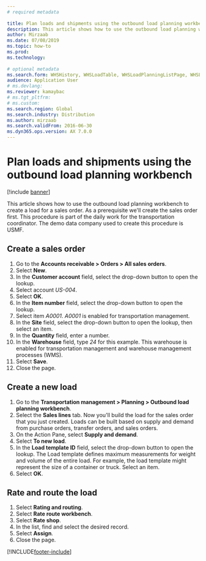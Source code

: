 ```yaml
--- 
# required metadata 
 
title: Plan loads and shipments using the outbound load planning workbench
description: This article shows how to use the outbound load planning workbench to create a load for a sales order. 
author: Mirzaab
ms.date: 07/08/2019
ms.topic: how-to 
ms.prod:  
ms.technology:  
 
# optional metadata 
ms.search.form: WHSHistory, WHSLoadTable, WHSLoadPlanningListPage, WHSLoadPlanningWorkbench, WHSOutboundLoadPlanningWorkbench
audience: Application User 
# ms.devlang:  
ms.reviewer: kamaybac
# ms.tgt_pltfrm:  
# ms.custom:  
ms.search.region: Global
ms.search.industry: Distribution
ms.author: mirzaab
ms.search.validFrom: 2016-06-30 
ms.dyn365.ops.version: AX 7.0.0 
---
```

# Plan loads and shipments using the outbound load planning workbench

[!include [banner](../../includes/banner.md)]

This article shows how to use the outbound load planning workbench to create a load for a sales order. As a prerequisite we'll create the sales order first. This procedure is part of the daily work for the transportation coordinator. The demo data company used to create this procedure is USMF.

## Create a sales order

1. Go to the **Accounts receivable > Orders > All sales orders**.
2. Select **New**.
3. In the **Customer account** field, select the drop-down button to open the lookup.
4. Select account *US-004*.
5. Select **OK**.
6. In the **Item number** field, select the drop-down button to open the lookup.
7. Select item *A0001*. *A0001* is enabled for transportation management.  
8. In the **Site** field, select the drop-down button to open the lookup, then select an item.
9. In the **Quantity** field, enter a number.
10. In the **Warehouse** field, type *24* for this example. This warehouse is enabled for transportation management and warehouse management processes (WMS).  
11. Select **Save**.
12. Close the page.

## Create a new load

1. Go to the **Transportation management > Planning > Outbound load planning workbench**.
2. Select the **Sales lines** tab. Now you'll build the load for the sales order that you just created. Loads can be built based on supply and demand from purchase orders, transfer orders, and sales orders.  
3. On the Action Pane, select **Supply and demand**.
4. Select **To new load**.
5. In the **Load template ID** field, select the drop-down button to open the lookup. The Load template defines maximum measurements for weight and volume of the entire load. For example, the load template might represent the size of a container or truck. Select an item.
6. Select **OK**.

## Rate and route the load

1. Select **Rating and routing**.
2. Select **Rate route workbench**.
3. Select **Rate shop**.
4. In the list, find and select the desired record.
5. Select **Assign**.
6. Close the page.

[!INCLUDE[footer-include](../../../includes/footer-banner.md)]